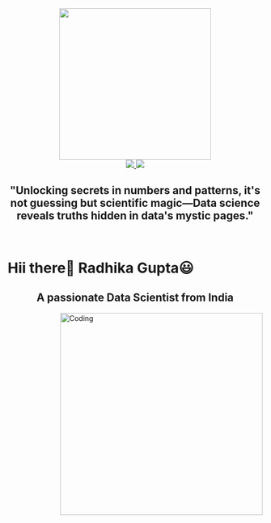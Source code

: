 <div id="header" align="center">
  <img src="https://cdn.dribbble.com/users/17707/screenshots/2413754/rrr.gif" width="300"/>

 <br>
<a href="">
  <img src="https://img.shields.io/badge/@radhika__gupta-30302f?style=for-the-badge&logo=github"/>
</a>
<a href="https://www.linkedin.com/in/radhika-gupta-345bb3267/">
  <img src="https://img.shields.io/badge/@radhika__gupta-3366CC?style=for-the-badge&logo=linkedin"/>
</a>
 </div>

<h2 align="center">"Unlocking secrets in numbers and patterns, it's not guessing but scientific magic—Data science reveals truths hidden in data's mystic pages."</h2> <br>
<h1>Hii there👋 Radhika Gupta😃</h1>




<h2 align="center">A passionate Data Scientist from India</h3>

<img align="right" alt="Coding" width="400" src="https://miro.medium.com/max/1400/0*H4cHks1eEdrW7Zlz.gif"> </p>
 













